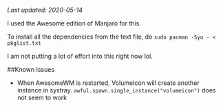 *Last updated: 2020-05-14*


I used the Awesome edition of Manjaro for this.

To install all the dependencies from the text file, do 
`sudo pacman -Syu - < pkglist.txt`

I am not putting a lot of effort into this right now lol.

##Known Issues
* When AwesomeWM is restarted, VolumeIcon will create another instance in systray. `awful.spawn.single_instance("volumeicon")` does not seem to work
